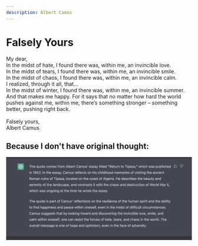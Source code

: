 ```yaml
---
description: Albert Camus
---
```


# Falsely Yours

My dear,\
In the midst of hate, I found there was, within me, an invincible love.\
In the midst of tears, I found there was, within me, an invincible smile.\
In the midst of chaos, I found there was, within me, an invincible calm.\
I realized, through it all, that…\
In the midst of winter, I found there was, within me, an invincible summer.\
And that makes me happy. For it says that no matter how hard the world pushes against me, within me, there’s something stronger – something better, pushing right back.\
\
Falsely yours,\
Albert Camus

## Because I don't have original thought:

![](../.gitbook/assets/image.png)
